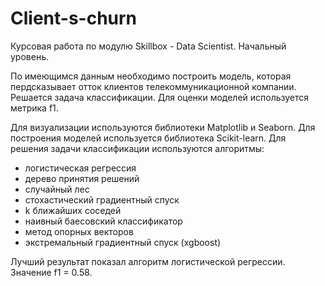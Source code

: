 # Client-s-churn
Курсовая работа по модулю Skillbox - Data Scientist. Начальный уровень.  

По имеющимся данным необходимо построить модель, которая пердсказывает отток клиентов телекоммуникационной компании.  
Решается задача классификации. Для оценки моделей используется метрика f1.  

Для визуализации используются библиотеки Matplotlib и Seaborn. 
Для построения моделей используется библиотека Scikit-learn. 
Для решения задачи классификации используются алгоритмы:  
- логистическая регрессия  
- дерево принятия решений  
- случайный лес
- стохастический градиентный спуск  
- k ближайших соседей  
- наивный баесовский классификатор  
- метод опорных векторов  
- экстремальный градиентный спуск (xgboost)  

Лучший результат показал алгоритм логистической регрессии. Значение f1 = 0.58.
 


